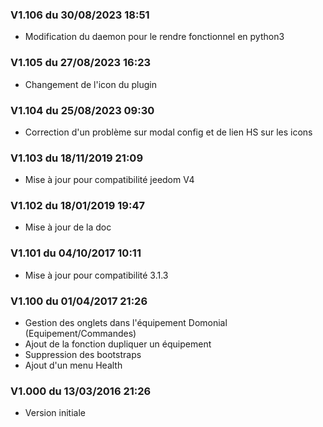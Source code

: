 ### V1.106 du 30/08/2023 18:51
-   Modification du daemon pour le rendre fonctionnel en python3

### V1.105 du 27/08/2023 16:23
-   Changement de l'icon du plugin

### V1.104 du 25/08/2023 09:30
-   Correction d'un problème sur modal config et de lien HS sur les icons

### V1.103 du 18/11/2019 21:09
-   Mise à jour pour compatibilité jeedom V4

### V1.102 du 18/01/2019 19:47
-   Mise à jour de la doc

### V1.101 du 04/10/2017 10:11
-   Mise à jour pour compatibilité 3.1.3

### V1.100 du 01/04/2017 21:26
-   Gestion des onglets dans l'équipement Domonial (Equipement/Commandes)
-   Ajout de la fonction dupliquer un équipement
-   Suppression des bootstraps
-   Ajout d'un menu Health

### V1.000 du 13/03/2016 21:26
-   Version initiale





